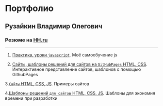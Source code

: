 # Портфолио
## Рузайкин Владимир Олегович
### Резюме на [HH.ru](https://hh.ru/resume/3999d9ddff064a9a120039ed1f70336e62516d)
--------

1. [Практика, уроки `javascript`](https://github.com/Garfildus/js-practice). Моё самообучение js

2. [Сайты, шаблоны решений для сайтов на `GitHubPages` HTML, CSS](https://github.com/Garfildus/TemplateGitPages).
Интерактивное представление сайтов, шаблонов с помощью GithubPages

3.[`Сайты` HTML, CSS, JS](https://github.com/Garfildus/Sites). Примеры сайтов

4.[Шаблоны решений `для сайтов` HTML, CSS, JS](https://github.com/Garfildus/TemplateForWeb). Шаблоны для экономия времени при разработки
